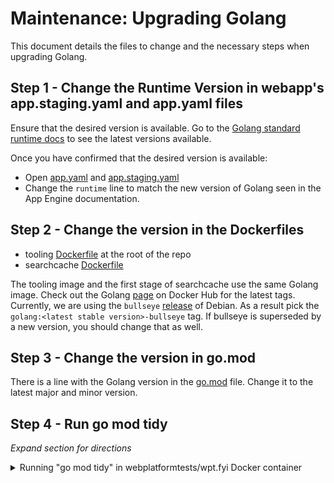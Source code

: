 # Maintenance: Upgrading Golang

This document details the files to change and the necessary steps when upgrading Golang.

## Step 1 - Change the Runtime Version in webapp's app.staging.yaml and app.yaml files

Ensure that the desired version is available. Go to the [Golang standard runtime docs](https://cloud.google.com/appengine/docs/standard/go/runtime) to see the latest versions available.

Once you have confirmed that the desired version is available:
- Open [app.yaml](../webapp/web/app.yaml) and [app.staging.yaml](../webapp/web/app.staging.yaml)
- Change the `runtime` line to match the new version of Golang seen in the App Engine documentation.


## Step 2 - Change the version in the Dockerfiles
- tooling [Dockerfile](../Dockerfile) at the root of the repo
- searchcache [Dockerfile](../api/query/cache/service/Dockerfile)

The tooling image and the first stage of searchcache use the same Golang image. Check out the Golang [page](https://hub.docker.com/_/golang?tab=tags) on Docker Hub for the latest tags. Currently, we are using the `bullseye` [release](https://wiki.debian.org/DebianReleases) of Debian. As a result pick the `golang:<latest stable version>-bullseye` tag. If bullseye is superseded by a new version, you should change that as well.

## Step 3 - Change the version in go.mod

There is a line with the Golang version in the [go.mod](../go.mod) file. Change it to the latest major and minor version.

## Step 4 - Run go mod tidy

*Expand section for directions*
<!-- TODO add more instructions for setups like local and docker compose  -->

<details>
  <summary>Running "go mod tidy" in webplatformtests/wpt.fyi Docker container</summary>
  
  ### Terminal 1

  You need to run `go mod tidy` **but** `webplatformtests/wpt.fyi:latest` won't have the changes for the latest version of Golang from your changes to the tooling image in step 2. As a result, you will need to build the tooling image locally.

  ```sh
  # From the root of the repository
  docker build --tag webplatformtests/wpt.fyi:latest .
  ```

  Follow the steps in the main [README.md](../README.md) to start up the instance. It will use this locally built version of Dockerfile

  ### Terminal 2
  ```sh
  docker exec wptd-dev-instance go mod tidy
  ```
  This will update your go.mod and go.sum.

</details>